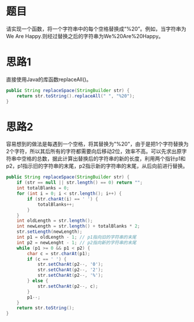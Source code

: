 # 题目

请实现一个函数，将一个字符串中的每个空格替换成“%20”。例如，当字符串为We Are Happy.则经过替换之后的字符串为We%20Are%20Happy。

# 思路1

直接使用Java的库函数replaceAll()。

```java
public String replaceSpace(StringBuilder str) {
    return str.toString().replaceAll(" ", "%20");
}
```

# 思路2

容易想到的做法是每遇到一个空格，将其替换为"%20"，由于是把1个字符替换为2个字符，所以其后所有的字符都需要向后移动2位，效率不高。可以先求出原字符串中空格的总数，据此计算出替换后的字符串的新的长度，利用两个指针p1和p2，p1指示旧的字符串的末尾，p2指示新的字符串的末尾，从后向前进行替换。

```java
public String replaceSpace(StringBuilder str) {
    if (str == null || str.length() == 0) return "";
    int totalBlanks = 0;
    for (int i = 0; i < str.length(); i++) {
        if (str.charAt(i) == ' ') {
            totalBlanks++;
        }
    }
    int oldLength = str.length();
    int newLength = str.length() + totalBlanks * 2;
    str.setLength(newLength);
    int p1 = oldLength - 1;	// p1指向旧的字符串的末尾
    int p2 = newLenght - 1;	// p2指向新的字符串的末尾
    while (p1 >= 0 && p1 < p2) {
        char c = str.charAt(p1);
        if (c == ' ') {
            str.setCharAt(p2--, '0');
            str.setCharAt(p2--, '2');
            str.setCharAt(p2--, '%');
        } else {
            str.setCharAt(p2--, c);
        }
        p1--;
    }
    return str.toString();
}
```


